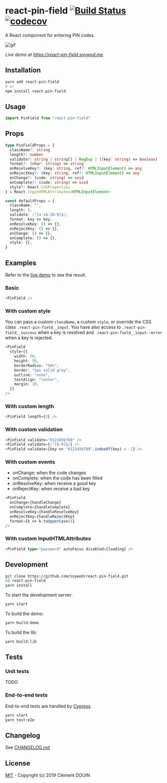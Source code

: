 # react-pin-field [![Build Status](https://travis-ci.org/soywod/react-pin-field.svg?branch=master)](https://travis-ci.org/soywod/react-pin-field) [![codecov](https://codecov.io/gh/soywod/react-pin-field/branch/master/graph/badge.svg)](https://codecov.io/gh/soywod/react-pin-field)

A React component for entering PIN codes.

![gif](https://user-images.githubusercontent.com/10437171/70847884-f9d35f00-1e69-11ea-8152-1c70eda12137.gif)

*Live demo at https://react-pin-field.soywod.me.*

## Installation

```bash
yarn add react-pin-field
# or
npm install react-pin-field
```

## Usage

```typescript
import PinField from "react-pin-field"
```

## Props

```typescript
type PinFieldProps = {
  className?: string
  length?: number
  validate?: string | string[] | RegExp | ((key: string) => boolean)
  format?: (char: string) => string
  onResolveKey?: (key: string, ref?: HTMLInputElement) => any
  onRejectKey?: (key: string, ref?: HTMLInputElement) => any
  onChange?: (code: string) => void
  onComplete?: (code: string) => void
  style?: React.CSSProperties
} & React.InputHTMLAttributes<HTMLInputElement>

const defaultProps = {
  className: "",
  length: 5,
  validate: /^[a-zA-Z0-9]$/,
  format: key => key,
  onResolveKey: () => {},
  onRejectKey: () => {},
  onChange: () => {},
  onComplete: () => {},
  style: {},
}
```

## Examples

Refer to the [live demo](https://react-pin-field.soywod.me) to see the result.

### Basic

```typescript
<PinField />
```

### With custom style

You can pass a custom `className`, a custom `style`, or override the CSS class
`.react-pin-field__input`. You have also access to `.react-pin-field__success`
when a key is resolved and `.react-pin-field__input--error` when a key is
rejected.

```typescript
<PinField
  style={{
    width: 50,
    height: 50,
    borderRadius: "50%",
    border: "1px solid gray",
    outline: "none",
    textAlign: "center",
    margin: 10,
  }}
/>
```

### With custom length

```typescript
<PinField length={3} />
```

### With custom validation

```typescript
<PinField validate="0123456789" />
<PinField validate={/^[0-9]$/} />
<PinField validate={key => "0123456789".indexOf(key) > -1} />
```

### With custom events

- onChange: when the code changes
- onComplete: when the code has been filled
- onResolveKey: when receive a good key
- onRejectKey: when receive a bad key

```typescript
<PinField
  onChange={handleChange}
  onComplete={handleComplete}
  onResolveKey={handleResolveKey}
  onRejectKey={handleRejectKey}
  format={k => k.toUpperCase()}
/>
```

### With custom InputHTMLAttributes

```typescript
<PinField type="password" autoFocus disabled={loading} />
```

## Development

```bash
git clone https://github.com/soywod/react-pin-field.git
cd react-pin-field
yarn install
```

To start the development server:

```bash
yarn start
```

To build the demo:

```bash
yarn build:demo
```

To build the lib:

```bash
yarn build:lib
```

## Tests
### Unit tests

TODO

### End-to-end tests

End-to-end tests are handled by [Cypress](https://www.cypress.io).

```bash
yarn start
yarn test:e2e
```

## Changelog

See [CHANGELOG.md](https://github.com/soywod/react-pin-field/blob/master/CHANGELOG.md)

## License

[MIT](https://github.com/soywod/react-pin-field/blob/master/LICENSE) -
Copyright (c) 2019 Clément DOUIN
